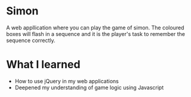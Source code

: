 # Simon

A web appllication where you can play the game of simon. The coloured boxes will flash in a sequence and it is the player's task to remember the sequence correctly.

# What I learned

- How to use jQuery in my web applications
- Deepened my understanding of game logic using Javascript
